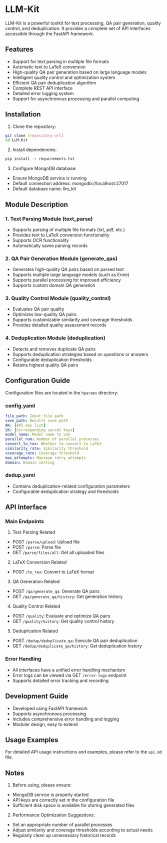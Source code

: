 # LLM-Kit

LLM-Kit is a powerful toolkit for text processing, QA pair generation, quality control, and deduplication. It provides a complete set of API interfaces accessible through the FastAPI framework.

## Features

- Support for text parsing in multiple file formats
- Automatic text to LaTeX conversion
- High-quality QA pair generation based on large language models
- Intelligent quality control and optimization system
- Efficient QA pair deduplication algorithm
- Complete REST API interface
- Detailed error logging system
- Support for asynchronous processing and parallel computing

## Installation

1. Clone the repository:
```bash
git clone [repository-url]
cd LLM-Kit
```

2. Install dependencies:
```bash
pip install -r requirements.txt
```

3. Configure MongoDB database:
- Ensure MongoDB service is running
- Default connection address: mongodb://localhost:27017
- Default database name: llm_kit

## Module Description

### 1. Text Parsing Module (text_parse)

- Supports parsing of multiple file formats (txt, pdf, etc.)
- Provides text to LaTeX conversion functionality
- Supports OCR functionality
- Automatically saves parsing records

### 2. QA Pair Generation Module (generate_qas)

- Generates high-quality QA pairs based on parsed text
- Supports multiple large language models (such as Ernie)
- Supports parallel processing for improved efficiency
- Supports custom domain QA generation

### 3. Quality Control Module (quality_control)

- Evaluates QA pair quality
- Optimizes low-quality QA pairs
- Supports customizable similarity and coverage thresholds
- Provides detailed quality assessment records

### 4. Deduplication Module (deduplication)

- Detects and removes duplicate QA pairs
- Supports deduplication strategies based on questions or answers
- Configurable deduplication thresholds
- Retains highest quality QA pairs

## Configuration Guide

Configuration files are located in the `hparams` directory:

### config.yaml
```yaml
file_path: Input file path
save_path: Results save path
AK: [API key list]
SK: [Corresponding secret keys]
model_name: Model name to use
parallel_num: Number of parallel processes
convert_to_tex: Whether to convert to LaTeX
similarity_rate: Similarity threshold
coverage_rate: Coverage threshold
max_attempts: Maximum retry attempts
domain: Domain setting
```

### dedup.yaml
- Contains deduplication-related configuration parameters
- Configurable deduplication strategy and thresholds

## API Interface

### Main Endpoints

1. Text Parsing Related
- POST `/parse/upload`: Upload file
- POST `/parse`: Parse file
- GET `/parse/files/all`: Get all uploaded files

2. LaTeX Conversion Related
- POST `/to_tex`: Convert to LaTeX format

3. QA Generation Related
- POST `/qa/generate_qa`: Generate QA pairs
- GET `/qa/generate_qa/history`: Get generation history

4. Quality Control Related
- POST `/quality`: Evaluate and optimize QA pairs
- GET `/quality/history`: Get quality control history

5. Deduplication Related
- POST `/dedup/deduplicate_qa`: Execute QA pair deduplication
- GET `/dedup/deduplicate_qa/history`: Get deduplication history

### Error Handling
- All interfaces have a unified error handling mechanism
- Error logs can be viewed via GET `/error-logs` endpoint
- Supports detailed error tracking and recording

## Development Guide

- Developed using FastAPI framework
- Supports asynchronous processing
- Includes comprehensive error handling and logging
- Modular design, easy to extend

## Usage Examples

For detailed API usage instructions and examples, please refer to the `api.md` file.

## Notes

1. Before using, please ensure:
- MongoDB service is properly started
- API keys are correctly set in the configuration file
- Sufficient disk space is available for storing generated files

2. Performance Optimization Suggestions:
- Set an appropriate number of parallel processes
- Adjust similarity and coverage thresholds according to actual needs
- Regularly clean up unnecessary historical records

